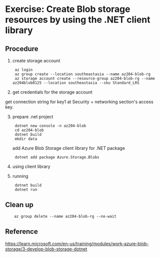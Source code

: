 # Exercise: Create Blob storage resources by using the .NET client library

## Procedure

1. create storage account

        az login
        az group create --location southeastasia --name az204-blob-rg
        az storage account create --resource-group az204-blob-rg --name az204blob0125 --location southeastasia --sku Standard_LRS

2. get credentials for the storage account

get connection string for key1 at Security + networking section's access key.

3. prepare .net project

        dotnet new console -n az204-blob
        cd az204-blob
        dotnet build
        mkdir data

    add Azure Blob Storage client library for .NET package

        dotnet add package Azure.Storage.Blobs

4. using client library 

5. running

        dotnet build
        dotnet run

## Clean up

        az group delete --name az204-blob-rg --no-wait



## Reference

https://learn.microsoft.com/en-us/training/modules/work-azure-blob-storage/3-develop-blob-storage-dotnet